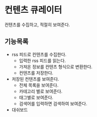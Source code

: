 # 컨텐츠 큐레이터

컨텐츠를 수집하고, 적절히 보여준다.

## 기능목록
* rss 피드로 컨텐츠를 수집한다.
  * 입력한 rss 피드를 읽는다.
  * 가져온 정보를 컨텐츠 형식으로 변환한다.
  * 컨텐츠를 저장한다.
* 저장된 컨텐츠를 보여준다.
  * 전체 목록을 보여준다.
  * 카테고리 별로 보여준다.
  * 태그별로 보여준다.
  * 검색어를 입력하면 검색하여 보여준다.
* 대쉬보드